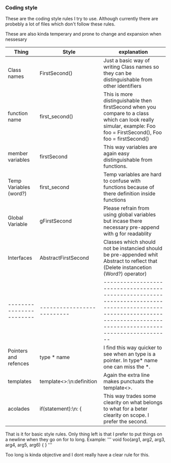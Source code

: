 ### Coding style
These are the coding style rules I try to use. Although currently there are probebly a lot of files which don't follow these rules. 

These are also kinda temperary and prone to change and expansion when nessesary

 | Thing                  | Style                    | explanation                                                                                                                                                        |
 |------------------------|--------------------------|--------------------------------------------------------------------------------------------------------------------------------------------------------------------| 
 | Class names            | FirstSecond()            | Just a basic way of writing Class names so they can be distinguishable from other identifiers                                                                      |
 | function name          | first_second()           | This is more distinguishable then firstSecond when you compare to a class which can look really simular, example: Foo foo = FirstSecond(), Foo foo = firstSecond() |
 | member variables       | firstSecond              | This way variables are again easy distinguishable from functions.                                                                                                  | 
 | Temp Variables (word?) | first_second             | Temp variables are hard to confuse with functions because of there definition inside functions                                                                     |
 | Global Variable        | gFirstSecond             | Please refrain from using global variables but incase there necessary pre-append with g for readablity                                                             |
 | Interfaces             | AbstractFirstSecond      | Classes which should not be instancied should be pre-appended whit Abstract to reflect that (Delete instancetion (Word?) operator)                                 |
 |------------------------|--------------------------|--------------------------------------------------------------------------------------------------------------------------------------------------------------------|
 | Pointers and refences  | type * name              | I find this way quicker to see when an type is a pointer. In type* name one can miss the *.                                                                        |
 | templates              | template<>:\n:definition | Again the extra line makes punctuats the template<>.                                                                                                               |
 | acolades               | if(statement):\n:	{    | This way trades some clearity on what belongs to what for a beter clearity on scope. I prefer the second.                                                          | 

That is it for basic style rules. Only thing left is that I prefer to put things on a newline when they go on for to long. 
Example: 
'''
void foo(arg1, arg2, arg3,
		 arg4, arg5, arg6)
		{
		}
'''

Too long is kinda objective and I dont really have a clear rule for this.
    
